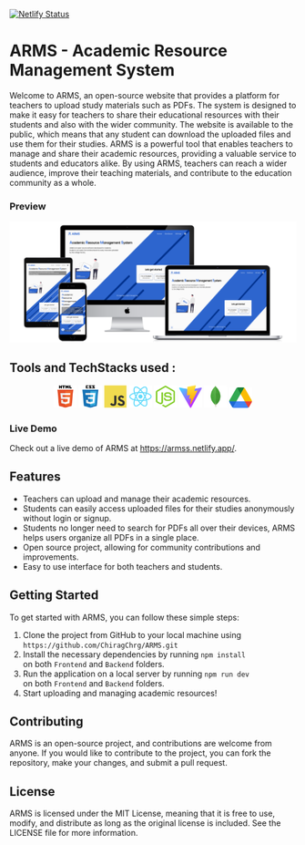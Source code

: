 
[![Netlify Status](https://api.netlify.com/api/v1/badges/3b763e1f-a293-4a06-86f0-149baf9897aa/deploy-status)](https://app.netlify.com/sites/armss/deploys)

# ARMS - Academic Resource Management System
Welcome to ARMS, an open-source website that provides a platform for teachers to upload study materials such as PDFs. The system is designed to make it easy for teachers to share their educational resources with their students and also with the wider community. 
The website is available to the public, which means that any student can download the uploaded files and use them for their studies. ARMS is a powerful tool that enables teachers to manage and share their academic resources, providing a valuable service to students and educators alike. By using ARMS, teachers can reach a wider audience, improve their teaching materials, and contribute to the education community as a whole.

### Preview
![SEM Preview](Frontend/public/Icons/ARMSDevices.png)

## Tools and TechStacks used :

<div align="center">
      <img
        alt="HTML5"
        title="HTML"
        width="40px"
        src="https://raw.githubusercontent.com/ChiragChrg/ChiragChrg.github.io/main/icons/html.svg"
      />
      <img
        alt="CSS3"
        title="CSS"      
        width="40px"
        src="https://raw.githubusercontent.com/ChiragChrg/ChiragChrg.github.io/main/icons/css.svg"
      />
      <img
        alt="JS"
        title="JavaScript"
        width="40px"
        src="https://raw.githubusercontent.com/ChiragChrg/ChiragChrg.github.io/main/icons/javascript.svg"
      />
      <img
        alt="React JS"
        title="React JS"
        width="40px"
        src="https://raw.githubusercontent.com/ChiragChrg/ChiragChrg.github.io/main/icons/react.svg"
      />
      <img 
        alt="Node JS" 
        title="Node JS" 
        width="40px"
        src="https://raw.githubusercontent.com/ChiragChrg/ChiragChrg.github.io/main/icons/nodejs.svg" 
      />
      <img 
        alt="Vite JS" 
        title="Vite JS" 
        width="40"
        src="https://raw.githubusercontent.com/ChiragChrg/ChiragChrg.github.io/main/icons/vite.svg" 
      />
      <img 
        alt="MongoDB" 
        title="MongoDB" 
        width="40"
        src="https://raw.githubusercontent.com/ChiragChrg/ChiragChrg.github.io/main/icons/mongodb.svg" 
      />
      <img 
        alt="Google Drive" 
        title="Google Drive" 
        width="40"
        src="https://raw.githubusercontent.com/ChiragChrg/ChiragChrg.github.io/main/icons/gdrive.svg" 
      />
</div>

### Live Demo

Check out a live demo of ARMS at https://armss.netlify.app/.

## Features
- Teachers can upload and manage their academic resources.
- Students can easily access uploaded files for their studies anonymously without login or signup.
- Students no longer need to search for PDFs all over their devices, ARMS helps users organize all PDFs in a single place.
- Open source project, allowing for community contributions and improvements.
- Easy to use interface for both teachers and students.

## Getting Started
To get started with ARMS, you can follow these simple steps:

1. Clone the project from GitHub to your local machine using `https://github.com/ChiragChrg/ARMS.git`
2. Install the necessary dependencies by running `npm install` <br> on both `Frontend` and `Backend` folders.
3. Run the application on a local server by running `npm run dev` <br> on both `Frontend` and `Backend` folders.
4. Start uploading and managing academic resources!

## Contributing
ARMS is an open-source project, and contributions are welcome from anyone. If you would like to contribute to the project, you can fork the repository, make your changes, and submit a pull request.

## License
ARMS is licensed under the MIT License, meaning that it is free to use, modify, and distribute as long as the original license is included. See the LICENSE file for more information.
